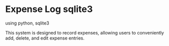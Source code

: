# Expense Log sqlite3
using python, sqlite3

This system is designed to record expenses, allowing users to conveniently add, delete, and edit expense entries.
